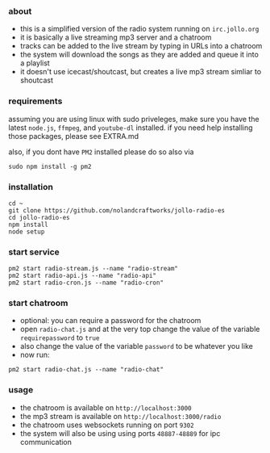 ### about

- this is a simplified version of the radio system running on `irc.jollo.org`
- it is basically a live streaming mp3 server and a chatroom
- tracks can be added to the live stream by typing in URLs into a chatroom
- the system will download the songs as they are added and queue it into a playlist
- it doesn't use icecast/shoutcast, but creates a live mp3 stream simliar to shoutcast

### requirements

assuming you are using linux with sudo priveleges, make sure you have the latest `node.js`, `ffmpeg`, and `youtube-dl` installed. if you need help installing those packages, please see EXTRA.md

also, if you dont have `PM2` installed please do so also via

```
sudo npm install -g pm2
```

### installation

```
cd ~
git clone https://github.com/nolandcraftworks/jollo-radio-es
cd jollo-radio-es
npm install
node setup
```

### start service

```
pm2 start radio-stream.js --name "radio-stream"
pm2 start radio-api.js --name "radio-api"
pm2 start radio-cron.js --name "radio-cron"
```

### start chatroom

- optional: you can require a password for the chatroom
- open `radio-chat.js` and at the very top change the value of the variable `requirepassword` to `true`
- also change the value of the variable `password` to be whatever you like
- now run:

```
pm2 start radio-chat.js --name "radio-chat"
```

### usage

- the chatroom is available on `http://localhost:3000`
- the mp3 stream is available on `http://localhost:3000/radio`
- the chatroom uses websockets running on port `9302`
- the system will also be using using ports `48887-48889` for ipc communication
